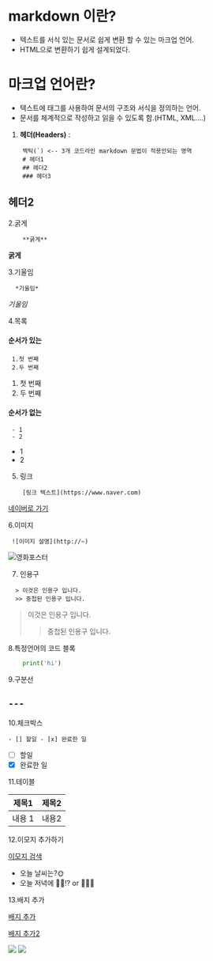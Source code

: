 # markdown 이란? 
 - 텍스트를 서식 있는 문서로 쉽게 변환 할 수 있는 마크업 언어.
 - HTML으로 변환하기 쉽게 설계되었다.

# 마크업 언어란?
 - 텍스트에 태그를 사용하여 문서의 구조와 서식을 정의하는 언어. 
 - 문서를 체계적으로 작성하고 읽을 수 있도록 함.(HTML, XML....)

1. **헤더(Headers)** :

```
    백틱(`) <-- 3개 코드라인 markdown 문법이 적용안되는 영역
    # 헤더1
    ## 헤더2
    ### 헤더3
```
## 헤더2

2.굵게 

```
    **굵게**
```
**굵게**

3.기울임

```
  *기울임*
```
*기울임*

4.목록 

#### 순서가 있는
``` 
 1.첫 번째
 2.두 번째
```
 1. 첫 번째
 2. 두 번째
#### 순서가 없는
```
 - 1
 - 2
```
 - 1
 - 2

 5. 링크 

```
    [링크 텍스트](https://www.naver.com)
```
[네이버로 가기](https://www.naver.com)

 6.이미지

```
 ![이미지 설명](http://~)
```
![영화포스터](https://i.namu.wiki/i/_c15s6tpE9jlyMOGwGkuRNTZlXhiG62XT5iKV4g7vqGx5uTshc9debw48--retPzne_5p-wPfwYm-ePV6gMyK3FGRVgrwR0Bijo0ikchjEFLM_fbSZ1D97nbBWFQoOZE6CR7UyA0-jgPkQJz5SrMGA.webp)

7. 인용구

```
  > 이것은 인용구 입니다.
  >> 중첩된 인용구 입니다.
```
> 이것은 인용구 입니다.
  >> 중첩된 인용구 입니다.

8.특정언어의 코드 블록

```python
    print('hi')
```
9.구분선 

```---```
---

10.체크박스

``` - [] 할일 - [x] 완료한 일 ```

- [ ] 할일
- [x] 완료한 일

11.테이블 

| 제목1 | 제목2 |
|------| -----|
|내용 1 | 내용2 |

12.이모지 추가하기 

[이모지 검색](https://emojipedia.org)

- 오늘 날씨는?🌞
- 오늘 저녁에 🍻🍺!? or 🧑🏻‍💻 

13.배지 추가 

[배지 추가](https://simpleicons.org)

[배지 추가2](https://shields.io/)

<img src="https://img.shields.io/badge/python-3776AB?style=for-the-badge&logo=python&logoColor=yellow"> 

<img src="https://img.shields.io/badge/표시할이름-색상?style=for-the-badge&logo=기술스택아이콘&logoColor=white">


